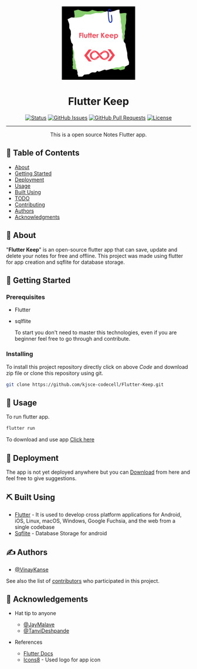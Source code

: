 <p align="center">
  <a href="" rel="noopener">
 <img width=200px height=200px src="./Flutter Keep Icon.png" alt="Project logo"></a>
</p>

<h1 align="center">Flutter Keep</h1>

<div align="center">

[![Status](https://img.shields.io/badge/status-active-success.svg)]()
[![GitHub Issues](https://img.shields.io/github/issues/kylelobo/The-Documentation-Compendium.svg)](https://github.com/kjsce-codecell/Flutter-Keep/issues)
[![GitHub Pull Requests](https://img.shields.io/github/issues-pr/kylelobo/The-Documentation-Compendium.svg)](https://github.com/kjsce-codecell/Flutter-Keep/pulls)
[![License](https://img.shields.io/badge/license-MIT-blue.svg)](/LICENSE)

</div>

---

<p align="center"> This is a open source Notes Flutter app.
</p>

## 📝 Table of Contents

- [About](#about)
- [Getting Started](#getting_started)
- [Deployment](#deployment)
- [Usage](#usage)
- [Built Using](#built_using)
- [TODO](../TODO.md)
- [Contributing](../CONTRIBUTING.md)
- [Authors](#authors)
- [Acknowledgments](#acknowledgement)

## 🧐 About <a name = "about"></a>

"**Flutter Keep**" is an open-source flutter app that can save, update and delete your notes for free and offline. This project was made using flutter for app creation and sqflite for database storage.

## 🏁 Getting Started <a name = "getting_started"></a>

### Prerequisites

- Flutter
- sqlflite

  To start you don't need to master this technologies, even if you are beginner feel free to go through and contribute.

### Installing

To install this project repository directly click on above _Code_ and download zip file or clone this repository using git.

```bash
git clone https://github.com/kjsce-codecell/Flutter-Keep.git
```

## 🎈 Usage <a name="usage"></a>

To run flutter app.

```bash
flutter run
```

To download and use app [Click here]()

## 🚀 Deployment <a name = "deployment"></a>

The app is not yet deployed anywhere but you can [Download]() from here and feel free to give suggestions.

## ⛏️ Built Using <a name = "built_using"></a>

- [Flutter](https://docs.flutter.dev/) - It is used to develop cross platform applications for Android, iOS, Linux, macOS, Windows, Google Fuchsia, and the web from a single codebase
- [Sqflite](https://github.com/tekartik/sqflite/tree/master/sqflite) - Database Storage for android

## ✍️ Authors <a name = "authors"></a>

- [@VinayKanse](https://github.com/VinayKanase)

See also the list of [contributors](https://github.com/kjsce-codecell/Flutter-Keep/contributors) who participated in this project.

## 🎉 Acknowledgements <a name = "acknowledgement"></a>

- Hat tip to anyone

  - [@JayMalave](https://github.com/jaymalave)
  - [@TanviDeshpande](https://github.com/Tanvi-15)

- References
  - [Flutter Docs](https://docs.flutter.dev/)
  - [Icons8](https://icons8.com/) - Used logo for app icon
